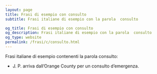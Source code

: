 ```yaml
---
layout: page
title: Frasi di esempio con consulto 
subtitle: Frasi italiane di esempio con la parola  consulto

og_title: Frasi di esempio con consulto 
og_description: Frasi italiane di esempio con la parola  consulto
og_type: website
permalink: /frasi/c/consulto.html
---
```


Frasi italiane di esempio contenenti la parola consulto:


- J. P. arriva dall’Orange County per un consulto d’emergenza.
